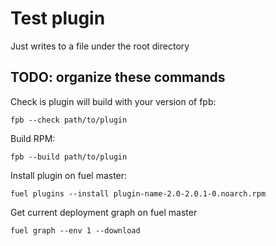 # Test plugin

Just writes to a file under the root directory

## TODO: organize these commands

Check is plugin will build with your version of fpb:
```
fpb --check path/to/plugin
```

Build RPM:
```
fpb --build path/to/plugin
```

Install plugin on fuel master:
```
fuel plugins --install plugin-name-2.0-2.0.1-0.noarch.rpm
```

Get current deployment graph on fuel master
```
fuel graph --env 1 --download
```
